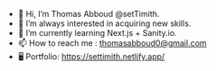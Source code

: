 - 👋 Hi, I’m Thomas Abboud @setTimith.
- 👀 I’m always interested in acquiring new skills.
- 🌱 I’m currently learning Next.js + Sanity.io.
- 📫 How to reach me : thomasabboud0@gmail.com 
- 🖥️ Portfolio:  https://settimith.netlify.app/
